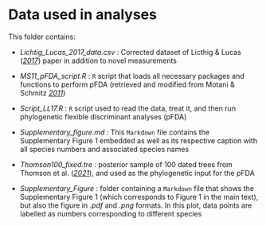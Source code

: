 # Data used in analyses

This folder contains:

- _Lichtig_Lucas_2017_data.csv_ : Corrected dataset of Licthig & Lucas ([_2017_](https://doi.org/10.1016/j.palwor.2017.02.001)) paper in addition to novel measurements

- _MS11_pFDA_script.R_ : ```R``` script that loads all necessary packages and functions to perform pFDA (retrieved and modified from Motani & Schmitz [_2011_](https://doi.org/10.1111/j.1558-5646.2011.01271.x))
- _Script_LL17.R_ : ```R``` script used to read the data, treat it, and then run phylogenetic flexible discriminant analyses (pFDA)

- _Supplementary_figure.md_ : This ```Markdown``` file contains the Supplementary Figure 1 embedded as well as its respective caption with all species numbers and associated species names

- _Thomson100_fixed.tre_ : posterior sample of 100 dated trees from Thomson et al. ([_2021_](https://doi.org/10.1073/pnas.2012215118)), and used as the phylogenetic input for the pFDA

- _Supplementary_Figure_ : folder containing a ```Markdown``` file that shows the Supplementary Figure 1 (which corresponds to Figure 1 in the main text), but also the figure in _.pdf_ and _.png_ formats. In this plot, data points are labelled as numbers corresponding to different species
